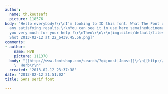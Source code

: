 ```yaml
---
author:
  name: th.koutsaft
  picture: 118576
body: "Hello everybody!\r\nI'm looking to ID this font. What The Font didn't return
  any satisfying results.\r\nYou can see it in use here semaineducinema.com\r\nThank
  you very much for your help !\r\nTheo\r\n\r\n[img:sites/default/files/old-images/Screen
  Shot 2013-02-12 at 22_6439.45.56.png]"
comments:
- author:
    name: HVB
    picture: 111370
  body: "[[http://www.fontshop.com/search/?q=joost|Joost]]\r\n[[http://www.myfonts.com/fonts/jcfonts/ando/|Ando]]\r\n-
    \  Herb\r\n"
  created: '2013-02-12 23:37:38'
date: '2013-02-12 21:51:02'
title: SAns serif font

---
```

